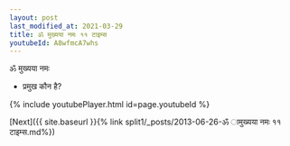 ```yaml
---
layout: post
last_modified_at: 2021-03-29
title: ॐ मुख्यया नमः ११ टाइम्स
youtubeId: A8wfmcA7whs
---
```

 
 
 ॐ मुख्यया नमः  
 
 -  प्रमुख कौन है? 
 
  
 
  
 
 
 
 
 
 


{% include youtubePlayer.html id=page.youtubeId %}
 
[Next]({{ site.baseurl }}{% link  split1/_posts/2013-06-26-ॐ ामुख्यया नमः ११ टाइम्स.md%})
 
